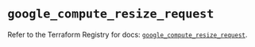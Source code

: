 # `google_compute_resize_request`

Refer to the Terraform Registry for docs: [`google_compute_resize_request`](https://registry.terraform.io/providers/hashicorp/google/6.3.0/docs/resources/compute_resize_request).
